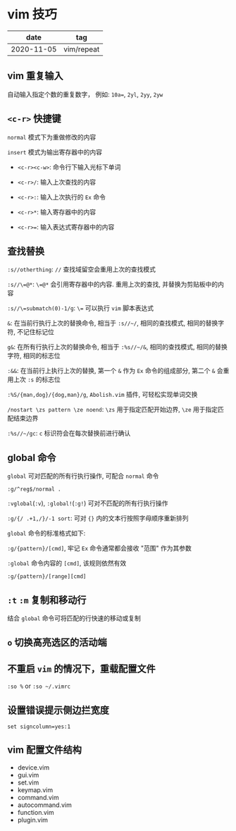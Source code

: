 # vim 技巧

|    date    |    tag     |
|    ---     |    ---     |
| 2020-11-05 | vim/repeat |

## vim 重复输入

自动输入指定个数的重复数字， 例如: `10a=`, `2yl`, `2yy`, `2yw`

## `<c-r>` 快捷键

`normal` 模式下为重做修改的内容

`insert` 模式为输出寄存器中的内容

- `<c-r><c-w>`: 命令行下输入光标下单词

- `<c-r>/`: 输入上次查找的内容

- `<c-r>:`: 输入上次执行的 `Ex` 命令

- `<c-r>*`: 输入寄存器中的内容

- `<c-r>=`: 输入表达式寄存器中的内容

## 查找替换

`:s//otherthing`: `//` 查找域留空会重用上次的查找模式

`:s//\=@*`: `\=@*` 会引用寄存器中的内容. 重用上次的查找, 并替换为剪贴板中的内容

`:s//\=submatch(0)-1/g`: `\=` 可以执行 `vim` 脚本表达式

`&`: 在当前行执行上次的替换命令, 相当于 `:s//~/`, 相同的查找模式, 相同的替换字符, 不记住标记位

`g&`: 在所有行执行上次的替换命令, 相当于 `:%s//~/&`, 相同的查找模式, 相同的替换字符, 相同的标志位

`:&&`: 在当前行上执行上次的替换, 第一个 `&` 作为 `Ex` 命令的组成部分, 第二个 `&` 会重用上次 `:s` 的标志位

`:%S/{man,dog}/{dog,man}/g`, `Abolish.vim` 插件, 可轻松实现单词交换

`/nostart \zs pattern \ze noend`: `\zs` 用于指定匹配开始边界, `\ze` 用于指定匹配结束边界

`:%s//~/gc`: `c` 标识符会在每次替换前进行确认

## global 命令

`global` 可对匹配的所有行执行操作, 可配合 `normal` 命令

`:g/^reg$/normal .`

`:vglobal`(`:v`), `:global!`(`:g!`) 可对不匹配的所有行执行操作

`:g/{/ .+1,/}/-1 sort`: 可对 `{}` 内的文本行按照字母顺序重新排列

`global` 命令的标准格式如下:

`:g/{pattern}/[cmd]`, 牢记 `Ex` 命令通常都会接收 "范围" 作为其参数

`:global` 命令内容的 `[cmd]`, 该规则依然有效

`:g/{pattern}/[range][cmd]`

## `:t` `:m` 复制和移动行

结合 `global` 命令可将匹配的行快速的移动或复制

## `o` 切换高亮选区的活动端

## 不重启 `vim` 的情况下，重载配置文件

`:so %` or `:so ~/.vimrc`

## 设置错误提示侧边拦宽度

`set signcolumn=yes:1`

## vim 配置文件结构

- device.vim
- gui.vim
- set.vim
- keymap.vim
- command.vim
- autocommand.vim
- function.vim
- plugin.vim

